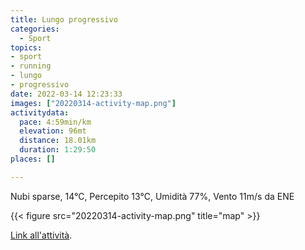 ```yaml
---
title: Lungo progressivo
categories: 
  - Sport
topics: 
- sport
- running
- lungo
- progressivo
date: 2022-03-14 12:23:33
images: ["20220314-activity-map.png"]
activitydata:
  pace: 4:59min/km
  elevation: 96mt
  distance: 18.01km
  duration: 1:29:50
places: []

---
```


Nubi sparse, 14°C, Percepito 13°C, Umidità 77%, Vento 11m/s da ENE

<!--more-->

{{<  figure src="20220314-activity-map.png" title="map" >}}

[Link all'attività](https://strava.com/activities/6822392575).
